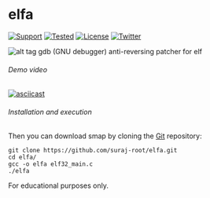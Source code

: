 # elfa

[![Support](https://img.shields.io/badge/support-elf--x86-brightgreen.svg)](https://en.wikipedia.org/wiki/Executable_and_Linkable_Format)
[![Tested](https://img.shields.io/badge/Tested--on-Ubuntu,Kali-2C3539.svg)](https://en.wikipedia.org/wiki/Linux_distribution)
[![License](https://img.shields.io/badge/License-GNU--GPLv3-yellow.svg)](https://www.gnu.org/licenses/gpl-3.0.en.html)
[![Twitter](https://img.shields.io/badge/twitter-%40the__root__labs-0099e5.svg)](https://twitter.com/the_root_labs)

![alt tag](https://s11.postimg.org/swnpjh4ur/elfa.png)
gdb (GNU debugger) anti-reversing patcher for elf


###### Demo video
[![asciicast](https://asciinema.org/a/84826.png)](https://asciinema.org/a/84826?speed=2)


###### Installation and execution
Then you can download smap by cloning the [Git](https://github.com/suraj-root/elfa/) repository:

    git clone https://github.com/suraj-root/elfa.git
    cd elfa/
    gcc -o elfa elf32_main.c
    ./elfa
    
For educational purposes only.
